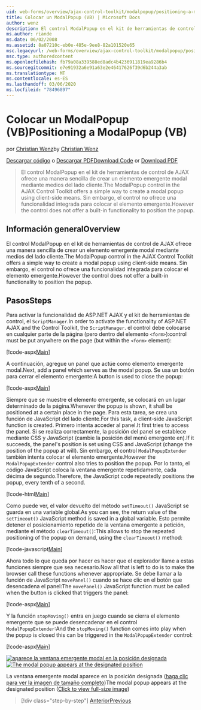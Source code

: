 ```yaml
---
uid: web-forms/overview/ajax-control-toolkit/modalpopup/positioning-a-modalpopup-vb
title: Colocar un ModalPopup (VB) | Microsoft Docs
author: wenz
description: El control ModalPopup en el kit de herramientas de control de AJAX ofrece una manera sencilla de crear un elemento emergente modal mediante medios del lado cliente. Sin embargo, el control no ofrece...
ms.author: riande
ms.date: 06/02/2008
ms.assetid: 8a07210c-eb0e-485e-9ee8-82a101520e65
msc.legacyurl: /web-forms/overview/ajax-control-toolkit/modalpopup/positioning-a-modalpopup-vb
msc.type: authoredcontent
ms.openlocfilehash: fb79a08a339588ed8adc4b4236911819ea9286b4
ms.sourcegitcommit: e7e91932a6e91a63e2e46417626f39d6b244a3ab
ms.translationtype: MT
ms.contentlocale: es-ES
ms.lasthandoff: 03/06/2020
ms.locfileid: "78496897"
---
```

# <a name="positioning-a-modalpopup-vb"></a><span data-ttu-id="782df-104">Colocar un ModalPopup (VB)</span><span class="sxs-lookup"><span data-stu-id="782df-104">Positioning a ModalPopup (VB)</span></span>

<span data-ttu-id="782df-105">por [Christian Wenz](https://github.com/wenz)</span><span class="sxs-lookup"><span data-stu-id="782df-105">by [Christian Wenz](https://github.com/wenz)</span></span>

<span data-ttu-id="782df-106">[Descargar código](https://download.microsoft.com/download/2/4/0/24052038-f942-4336-905b-b60ae56f0dd5/ModalPopup4.vb.zip) o [Descargar PDF](https://download.microsoft.com/download/b/6/a/b6ae89ee-df69-4c87-9bfb-ad1eb2b23373/modalpopup4VB.pdf)</span><span class="sxs-lookup"><span data-stu-id="782df-106">[Download Code](https://download.microsoft.com/download/2/4/0/24052038-f942-4336-905b-b60ae56f0dd5/ModalPopup4.vb.zip) or [Download PDF](https://download.microsoft.com/download/b/6/a/b6ae89ee-df69-4c87-9bfb-ad1eb2b23373/modalpopup4VB.pdf)</span></span>

> <span data-ttu-id="782df-107">El control ModalPopup en el kit de herramientas de control de AJAX ofrece una manera sencilla de crear un elemento emergente modal mediante medios del lado cliente.</span><span class="sxs-lookup"><span data-stu-id="782df-107">The ModalPopup control in the AJAX Control Toolkit offers a simple way to create a modal popup using client-side means.</span></span> <span data-ttu-id="782df-108">Sin embargo, el control no ofrece una funcionalidad integrada para colocar el elemento emergente.</span><span class="sxs-lookup"><span data-stu-id="782df-108">However the control does not offer a built-in functionality to position the popup.</span></span>

## <a name="overview"></a><span data-ttu-id="782df-109">Información general</span><span class="sxs-lookup"><span data-stu-id="782df-109">Overview</span></span>

<span data-ttu-id="782df-110">El control ModalPopup en el kit de herramientas de control de AJAX ofrece una manera sencilla de crear un elemento emergente modal mediante medios del lado cliente.</span><span class="sxs-lookup"><span data-stu-id="782df-110">The ModalPopup control in the AJAX Control Toolkit offers a simple way to create a modal popup using client-side means.</span></span> <span data-ttu-id="782df-111">Sin embargo, el control no ofrece una funcionalidad integrada para colocar el elemento emergente.</span><span class="sxs-lookup"><span data-stu-id="782df-111">However the control does not offer a built-in functionality to position the popup.</span></span>

## <a name="steps"></a><span data-ttu-id="782df-112">Pasos</span><span class="sxs-lookup"><span data-stu-id="782df-112">Steps</span></span>

<span data-ttu-id="782df-113">Para activar la funcionalidad de ASP.NET AJAX y el kit de herramientas de control, el `ScriptManager`.</span><span class="sxs-lookup"><span data-stu-id="782df-113">In order to activate the functionality of ASP.NET AJAX and the Control Toolkit, the `ScriptManager`.</span></span> <span data-ttu-id="782df-114">el control debe colocarse en cualquier parte de la página (pero dentro del elemento `<form>`):</span><span class="sxs-lookup"><span data-stu-id="782df-114">control must be put anywhere on the page (but within the `<form>` element):</span></span>

[!code-aspx[Main](positioning-a-modalpopup-vb/samples/sample1.aspx)]

<span data-ttu-id="782df-115">A continuación, agregue un panel que actúe como elemento emergente modal.</span><span class="sxs-lookup"><span data-stu-id="782df-115">Next, add a panel which serves as the modal popup.</span></span> <span data-ttu-id="782df-116">Se usa un botón para cerrar el elemento emergente:</span><span class="sxs-lookup"><span data-stu-id="782df-116">A button is used to close the popup:</span></span>

[!code-aspx[Main](positioning-a-modalpopup-vb/samples/sample2.aspx)]

<span data-ttu-id="782df-117">Siempre que se muestre el elemento emergente, se colocará en un lugar determinado de la página.</span><span class="sxs-lookup"><span data-stu-id="782df-117">Whenever the popup is shown, it shall be positioned at a certain place in the page.</span></span> <span data-ttu-id="782df-118">Para esta tarea, se crea una función de JavaScript del lado cliente.</span><span class="sxs-lookup"><span data-stu-id="782df-118">For this task, a client-side JavaScript function is created.</span></span> <span data-ttu-id="782df-119">Primero intenta acceder al panel.</span><span class="sxs-lookup"><span data-stu-id="782df-119">It first tries to access the panel.</span></span> <span data-ttu-id="782df-120">Si se realiza correctamente, la posición del panel se establece mediante CSS y JavaScript (cambie la posición del menú emergente en).</span><span class="sxs-lookup"><span data-stu-id="782df-120">If it succeeds, the panel's position is set using CSS and JavaScript (change the position of the popup at will).</span></span> <span data-ttu-id="782df-121">Sin embargo, el control `ModalPopupExtender` también intenta colocar el elemento emergente.</span><span class="sxs-lookup"><span data-stu-id="782df-121">However the `ModalPopupExtender` control also tries to position the popup.</span></span> <span data-ttu-id="782df-122">Por lo tanto, el código JavaScript coloca la ventana emergente repetidamente, cada décima de segundo.</span><span class="sxs-lookup"><span data-stu-id="782df-122">Therefore, the JavaScript code repeatedly positions the popup, every tenth of a second.</span></span>

[!code-html[Main](positioning-a-modalpopup-vb/samples/sample3.html)]

<span data-ttu-id="782df-123">Como puede ver, el valor devuelto del método `setTimeout()` JavaScript se guarda en una variable global.</span><span class="sxs-lookup"><span data-stu-id="782df-123">As you can see, the return value of the `setTimeout()` JavaScript method is saved in a global variable.</span></span> <span data-ttu-id="782df-124">Esto permite detener el posicionamiento repetido de la ventana emergente a petición, mediante el método `clearTimeout()`:</span><span class="sxs-lookup"><span data-stu-id="782df-124">This allows to stop the repeated positioning of the popup on demand, using the `clearTimeout()` method:</span></span>

[!code-javascript[Main](positioning-a-modalpopup-vb/samples/sample4.js)]

<span data-ttu-id="782df-125">Ahora todo lo que queda por hacer es hacer que el explorador llame a estas funciones siempre que sea necesario.</span><span class="sxs-lookup"><span data-stu-id="782df-125">Now all that is left to do is to make the browser call these functions whenever appropriate.</span></span> <span data-ttu-id="782df-126">Se debe llamar a la función de JavaScript `movePanel()` cuando se hace clic en el botón que desencadena el panel:</span><span class="sxs-lookup"><span data-stu-id="782df-126">The `movePanel()` JavaScript function must be called when the button is clicked that triggers the panel:</span></span>

[!code-aspx[Main](positioning-a-modalpopup-vb/samples/sample5.aspx)]

<span data-ttu-id="782df-127">Y la función `stopMoving()` entra en juego cuando se cierra el elemento emergente que se puede desencadenar en el control `ModalPopupExtender`:</span><span class="sxs-lookup"><span data-stu-id="782df-127">And the `stopMoving()` function comes into play when the popup is closed this can be triggered in the `ModalPopupExtender` control:</span></span>

[!code-aspx[Main](positioning-a-modalpopup-vb/samples/sample6.aspx)]

<span data-ttu-id="782df-128">[![aparece la ventana emergente modal en la posición designada](positioning-a-modalpopup-vb/_static/image2.png)](positioning-a-modalpopup-vb/_static/image1.png)</span><span class="sxs-lookup"><span data-stu-id="782df-128">[![The modal popup appears at the designated position](positioning-a-modalpopup-vb/_static/image2.png)](positioning-a-modalpopup-vb/_static/image1.png)</span></span>

<span data-ttu-id="782df-129">La ventana emergente modal aparece en la posición designada ([haga clic para ver la imagen de tamaño completo](positioning-a-modalpopup-vb/_static/image3.png))</span><span class="sxs-lookup"><span data-stu-id="782df-129">The modal popup appears at the designated position ([Click to view full-size image](positioning-a-modalpopup-vb/_static/image3.png))</span></span>

> [!div class="step-by-step"]
> [<span data-ttu-id="782df-130">Anterior</span><span class="sxs-lookup"><span data-stu-id="782df-130">Previous</span></span>](handling-postbacks-from-a-modalpopup-vb.md)
